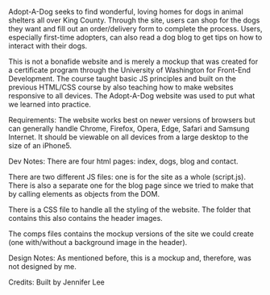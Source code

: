 Adopt-A-Dog seeks to find wonderful, loving homes for dogs in animal shelters all over King County. Through the site, users can shop for the dogs they want and fill out an order/delivery form to complete the process. Users, especially first-time adopters, can also read a dog blog to get tips on how to interact with their dogs. 

This is not a bonafide website and is merely a mockup that was created for a certificate program through the University of Washington for Front-End Development. The course taught basic JS principles and built on the previous HTML/CSS course by also teaching how to make websites responsive to all devices. The Adopt-A-Dog website was used to put what we learned into practice. 

Requirements:
The website works best on newer versions of browsers but can generally handle Chrome, Firefox, Opera, Edge, Safari and Samsung Internet. It should be viewable on all devices from a large desktop to the size of an iPhone5. 

Dev Notes:
There are four html pages: index, dogs, blog and contact.

There are two different JS files: one is for the site as a whole (script.js). There is also a separate one for the blog page  since we tried to make that by calling elements as objects from the DOM. 

There is a CSS file to handle all the styling of the website. The folder that contains this also contains the header images.

The comps files contains the mockup versions of the site we could create (one with/without a background image in the header).

Design Notes:
As mentioned before, this is a mockup and, therefore, was not designed by me. 

Credits:
Built by Jennifer Lee
